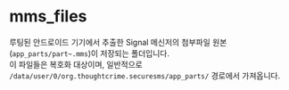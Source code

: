 # mms_files

루팅된 안드로이드 기기에서 추출한 Signal 메신저의 첨부파일 원본(`app_parts/part~.mms`)이 저장되는 폴더입니다.  
이 파일들은 복호화 대상이며, 일반적으로 `/data/user/0/org.thoughtcrime.securesms/app_parts/` 경로에서 가져옵니다.
